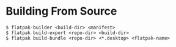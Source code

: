 # Building From Source

```shell-session
$ flatpak-builder <build-dir> <manifest>
$ flatpak build-export <repo-dir> <build-dir>
$ flatpak build-bundle <repo-dir> <*.desktop> <flatpak-name>
```
